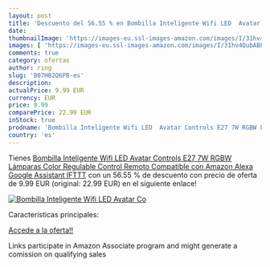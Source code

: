 ```yaml
---
layout: post
title: 'Descuento del 56.55 % en Bombilla Inteligente Wifi LED  Avatar Co'
date: 
thumbnailImage: 'https://images-eu.ssl-images-amazon.com/images/I/31hv4QubABL._SL200_.jpg'
images: [ 'https://images-eu.ssl-images-amazon.com/images/I/31hv4QubABL._SL200_.jpg' ]
comments: true
category: ofertas
author: ring
slug: 'B07HB2Q6PB-es'
description:
actualPrice: 9.99 EUR
currency: EUR
price: 9.99
comparePrice: 22.99 EUR
inStock: true
prodname: 'Bombilla Inteligente Wifi LED  Avatar Controls E27 7W RGBW Lámparas Color Regulable Control Remoto Compatible con Amazon Alexa Google Assistant IFTTT'
country: 'es'
---
```


Tienes [Bombilla Inteligente Wifi LED  Avatar Controls E27 7W RGBW Lámparas Color Regulable Control Remoto Compatible con Amazon Alexa Google Assistant IFTTT](https://www.amazon.es/dp/B07HB2Q6PB/?tag=tolees-21) con un 56.55 % de descuento con precio de oferta de 9.99 EUR (original: 22.99 EUR) en el siguiente enlace!

[![Bombilla Inteligente Wifi LED  Avatar Co](https://images-eu.ssl-images-amazon.com/images/I/31hv4QubABL._SL200_.jpg)](https://www.amazon.es/dp/B07HB2Q6PB/?tag=tolees-21)

Características principales:


[Accede a la oferta!!](https://www.amazon.es/dp/B07HB2Q6PB/?tag=tolees-21)

Links participate in Amazon Associate program and might generate a comission on qualifying sales


